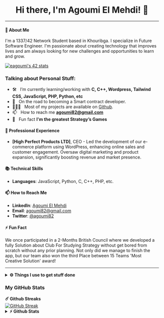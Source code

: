 <h1 align="center">
Hi there, I'm Agoumi El Mehdi! 👋
</h1>

---

#### 🌱 About Me

I'm a 1337/42 Network Student based in Khouribga. I specialize in Future Software Engineer. I'm passionate about creating technology that improves lives and am always looking for new challenges and opportunities to learn and grow.

<a href="https://github.com/oakoudad/badge42"><img src="https://badge.mediaplus.ma/water/eagoumi" alt="eagoumi's 42 stats" /></a>

### Talking about Personal Stuff:

<!-- - 🔭 &nbsp; Currently working at [Chain4Travel](https://chain4travel.com/) -->
- 🛠 &nbsp; I’m currently learning/working with **C, C++, Wordpress, Tailwind CSS, JavaScript, PHP, Python, etc**
- 🚀 &nbsp; On the road to becoming a Smart contract developer.
- 👨🏻‍💻 &nbsp; Most of my projects are available on [Github](https://github.com/eagoumi).
- 📫 &nbsp; How to reach me **[agoumi82@gmail.com](agoumi82@gmail.com)**
- 👾 &nbsp; Fun fact **I'm the greatest Strategy’s Games**

#### 💼 Professional Experience

- **[High Perfect Products LTD]**, CEO - Led the development of our e-commerce platform using WordPress, enhancing online sales and customer engagement. Oversaw digital marketing and product expansion, significantly boosting revenue and market presence.

#### 📚 Technical Skills

- **Languages**: JavaScript, Python, C, C++, PHP, etc.
<!-- -- **Frameworks/Libraries**: React, Node.js, TensorFlow, etc.
- **Tools**: Docker, Kubernetes, Jenkins, etc.
- **Others**: Cloud services (AWS, Azure), database management, etc. --->

#### 📫 How to Reach Me

- **LinkedIn**: [Agoumi El Mehdi](https://www.linkedin.com/in/el-mehdi-agoumi-50a38a174/)
- **Email**: [agoumi82@gmail.com](mailto:agoumi82@gmail.com)
- **Twitter**: [@agoumi82](https://twitter.com/agoumi82)

#### ⚡ Fun Fact

We once participated in a 2-Months British Council where we developed a fully Solution about Club For Studying Strategy without get bored from scratch without any prior planning. Not only did we manage to finish the app, but our team also won the third Place between 15 Teams 'Most Creative Solution' award!

---

<details>	
  <br />
  <summary><b>⚙️ Things I use to get stuff done</b></summary>
  	<ul>
  	  <li><b>OS:</b> macOS Sonoma</li>
	    <li><b>Laptop: </b> MacBook Pro (i9 2019)</li>
  	    <li><b>Browser: </b> Firefox Web Browser</li>
	    <li><b>Terminal: </b> ZSH: Oh My Zsh (PowerLevel10k)</li>
	    <li><b>Code Editor:</b> VSCode - The best editor out there.</li>
	    <li><b>To Stay Updated:</b>Medium, Linkedin, Twitter and StackOverflow.</li>
	</ul>	
</details>

### My GitHub Stats

  <summary><b>☄️ Github Streaks</b></summary>
        <a href="https://git.io/streak-stats"><img src="https://github-readme-streak-stats.herokuapp.com?user=eagoumi&theme=youtube-dark&hide_border=true&border_radius=20&date_format=M%20j%5B%2C%20Y%5D&card_width=1080" alt="GitHub Streak" /></a>
  <br />

<details>	
  <summary><b>⚡ Github Stats</b></summary>
  <br />
    <img height="200em" src="http://github-profile-summary-cards.vercel.app/api/cards/profile-details?username=eagoumi&theme=codeSTACKr" />
    <br/>
    <img height="200em" src="http://github-profile-summary-cards.vercel.app/api/cards/repos-per-language?username=eagoumi&theme=codeSTACKr"/>
    <img height="200em" src="http://github-profile-summary-cards.vercel.app/api/cards/most-commit-language?username=eagoumi&theme=codeSTACKr"/>
  <br/>
    <img height="200em" src="http://github-profile-summary-cards.vercel.app/api/cards/stats?username=eagoumi&theme=codeSTACKr"/>
    <img height="200em" src="http://github-profile-summary-cards.vercel.app/api/cards/productive-time?username=eagoumi&theme=codeSTACKr&utcOffset=8"/>

  [![Top Langs](https://github-readme-stats.vercel.app/api/top-langs/?username=eagoumi&theme=dracula&hide=c)](https://github.com/anuraghazra/github-readme-stats)

</details>

